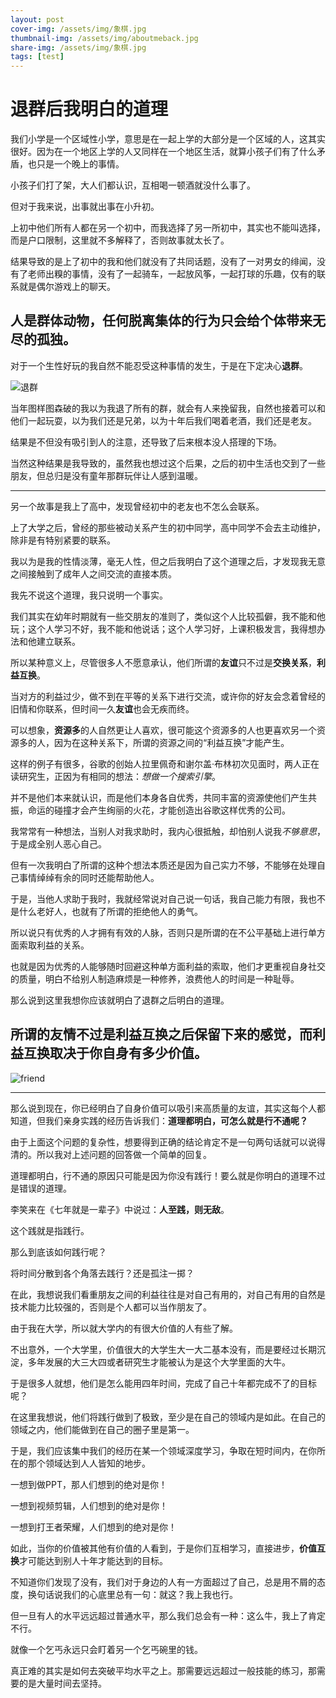 ```yaml
---
layout: post
cover-img: /assets/img/象棋.jpg
thumbnail-img: /assets/img/aboutmeback.jpg
share-img: /assets/img/象棋.jpg
tags: [test]
---
```

# 退群后我明白的道理

我们小学是一个区域性小学，意思是在一起上学的大部分是一个区域的人，这其实很好。因为在一个地区上学的人又同样在一个地区生活，就算小孩子们有了什么矛盾，也只是一个晚上的事情。

小孩子们打了架，大人们都认识，互相喝一顿酒就没什么事了。

但对于我来说，出事就出事在小升初。

上初中他们所有人都在另一个初中，而我选择了另一所初中，其实也不能叫选择，而是户口限制，这里就不多解释了，否则故事就太长了。

结果导致的是上了初中的我和他们就没有了共同话题，没有了一对男女的绯闻，没有了老师出糗的事情，没有了一起骑车，一起放风筝，一起打球的乐趣，仅有的联系就是偶尔游戏上的聊天。

## 人是群体动物，任何脱离集体的行为只会给个体带来无尽的孤独。

对于一个生性好玩的我自然不能忍受这种事情的发生，于是在下定决心**退群**。

![退群](http://image.ggtu.cn/uploads/20190527/14/1558939647-vHLpRBVtsr.jpg)

当年图样图森破的我以为我退了所有的群，就会有人来挽留我，自然也接着可以和他们一起玩耍，以为我们还是兄弟，以为十年后我们喝着老酒，我们还是老友。

结果是不但没有吸引到人的注意，还导致了后来根本没人搭理的下场。

当然这种结果是我导致的，虽然我也想过这个后果，之后的初中生活也交到了一些朋友，但总归是没有童年那群玩伴让人感到温暖。

---
另一个故事是我上了高中，发现曾经初中的老友也不怎么会联系。

上了大学之后，曾经的那些被动关系产生的初中同学，高中同学不会去主动维护，除非是有特别紧要的联系。

我以为是我的性情淡薄，毫无人性，但之后我明白了这个道理之后，才发现我无意之间接触到了成年人之间交流的直接本质。

我先不说这个道理，我只说明一个事实。

我们其实在幼年时期就有一些交朋友的准则了，类似这个人比较孤僻，我不能和他玩；这个人学习不好，我不能和他说话；这个人学习好，上课积极发言，我得想办法和他建立联系。

所以某种意义上，尽管很多人不愿意承认，他们所谓的**友谊**只不过是**交换关系**，**利益互换**。

当对方的利益过少，做不到在平等的关系下进行交流，或许你的好友会念着曾经的旧情和你联系，但时间一久**友谊**也会无疾而终。

可以想象，**资源多**的人自然更让人喜欢，很可能这个资源多的人也更喜欢另一个资源多的人，因为在这种关系下，所谓的资源之间的“利益互换”才能产生。

这样的例子有很多，谷歌的创始人拉里佩奇和谢尔盖·布林初次见面时，两人正在读研究生，正因为有相同的想法：*想做一个搜索引擎*。

并不是他们本来就认识，而是他们本身各自优秀，共同丰富的资源使他们产生共振，命运的碰撞才会产生绚丽的火花，才能创造出谷歌这样优秀的公司。

我常常有一种想法，当别人对我求助时，我内心很抵触，却怕别人说我*不够意思*，于是成全别人恶心自己。

但有一次我明白了所谓的这种个想法本质还是因为自己实力不够，不能够在处理自己事情绰绰有余的同时还能帮助他人。

于是，当他人求助于我时，我就经常说对自己说一句话，我自己能力有限，我也不是什么老好人，也就有了所谓的拒绝他人的勇气。

所以说只有优秀的人才拥有有效的人脉，否则只是所谓的在不公平基础上进行单方面索取利益的关系。

也就是因为优秀的人能够随时回避这种单方面利益的索取，他们才更重视自身社交的质量，明白不给别人制造麻烦是一种修养，浪费他人的时间是一种耻辱。

那么说到这里我想你应该就明白了退群之后明白的道理。

## 所谓的友情不过是利益互换之后保留下来的感觉，而利益互换取决于你自身有多少价值。
![friend](https://s.eximg.jp/exnews/feed/Toushin/Toushin_4919_db3a_1.jpg)

---
那么说到现在，你已经明白了自身价值可以吸引来高质量的友谊，其实这每个人都知道，但我们亲身实践的经历告诉我们：**道理都明白，可怎么就是行不通呢？**

由于上面这个问题的复杂性，想要得到正确的结论肯定不是一句两句话就可以说得清的。所以我对上述问题的回答做一个简单的回复。

道理都明白，行不通的原因只可能是因为你没有践行！要么就是你明白的道理不过是错误的道理。

李笑来在《七年就是一辈子》中说过：**人至践，则无敌**。

这个践就是指践行。

那么到底该如何践行呢？

将时间分散到各个角落去践行？还是孤注一掷？

在此，我想说我们看重朋友之间的利益往往是对自己有用的，对自己有用的自然是技术能力比较强的，否则是个人都可以当作朋友了。

由于我在大学，所以就大学内的有很大价值的人有些了解。

不出意外，一个大学里，价值很大的大学生大一大二基本没有，而是要经过长期沉淀，多年发展的大三大四或者研究生才能被认为是这个大学里面的大牛。

于是很多人就想，他们是怎么能用四年时间，完成了自己十年都完成不了的目标呢？

在这里我想说，他们将践行做到了极致，至少是在自己的领域内是如此。在自己的领域之内，他们能做到在自己的圈子里是第一。

于是，我们应该集中我们的经历在某一个领域深度学习，争取在短时间内，在你所在的那个领域达到人人皆知的地步。

一想到做PPT，那人们想到的绝对是你！

一想到视频剪辑，人们想到的绝对是你！

一想到打王者荣耀，人们想到的绝对是你！

如此，当你的价值被其他有价值的人看到，于是你们互相学习，直接进步，**价值互换**才可能达到别人十年才能达到的目标。

不知道你们发现了没有，我们对于身边的人有一方面超过了自己，总是用不屑的态度，换句话说我们的心底里总有一句：就这？我上我也行。

但一旦有人的水平远远超过普通水平，那么我们总会有一种：这么牛，我上了肯定不行。

就像一个乞丐永远只会盯着另一个乞丐碗里的钱。

真正难的其实是如何去突破平均水平之上。那需要远远超过一般技能的练习，那需要的是大量时间去坚持。
